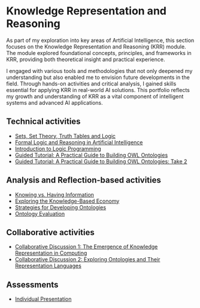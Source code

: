 
# Knowledge Representation and Reasoning

As part of my exploration into key areas of Artificial Intelligence, this section focuses on the Knowledge Representation and Reasoning (KRR) module. The module explored foundational concepts, principles, and frameworks in KRR, providing both theoretical insight and practical experience. 

I engaged with various tools and methodologies that not only deepened my understanding but also enabled me to envision future developments in the field. Through hands-on activities and critical analysis, I gained skills essential for applying KRR in real-world AI solutions. This portfolio reflects my growth and understanding of KRR as a vital component of intelligent systems and advanced AI applications.

## Technical activities

- [Sets, Set Theory, Truth Tables and Logic](unit02/sets_an_truthtables.md)
- [Formal Logic and Reasoning in Artificial Intelligence](unit03/formal_logic%20_and_reasoning.md)
- [Introduction to Logic Programming](unit04/intro_to_logic_programming.md)
- [Guided Tutorial: A Practical Guide to Building OWL Ontologies](unit08/ontology_development.md)
- [Guided Tutorial: A Practical Guide to Building OWL Ontologies: Take 2](unit10/ontology_development_take_2.md)

## Analysis and Reflection-based activities
- [Knowing vs. Having Information](unit01/knowing_vs_having_info.md)
- [Exploring the Knowledge-Based Economy](unit05/knowledge_based_economies.md)
- [Strategies for Developing Ontologies](unit06/strategies_for_developing_ontologies.md)
- [Ontology Evaluation](unit11/ontology_evaluation.md)

## Collaborative activities
- [Collaborative Discussion 1: The Emergence of Knowledge Representation in Computing](unit03/collaborative_discussion_1)
- [Collaborative Discussion 2: Exploring Ontologies and Their Representation Languages](unit11/collaborative_discussion_2.md)

## Assessments
- [Individual Presentation](unit11/individual_presentation.md)

